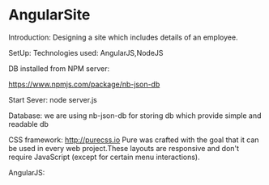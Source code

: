 # AngularSite

Introduction:
Designing a site which includes details of an employee.

SetUp:
Technologies used: AngularJS,NodeJS

 DB installed from NPM server:  

 https://www.npmjs.com/package/nb-json-db



Start Sever: node server.js

Database: we are using nb-json-db for storing db which provide simple and readable db


CSS framework: http://purecss.io
Pure was crafted with the goal that it can be used in every web project.These layouts are responsive and don't require JavaScript (except for certain menu interactions).

 AngularJS:
